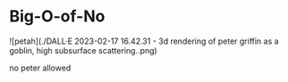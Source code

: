 # Big-O-of-No

![petah](./DALL·E 2023-02-17 16.42.31 - 3d rendering of peter griffin as a goblin, high subsurface scattering..png)

no peter allowed
